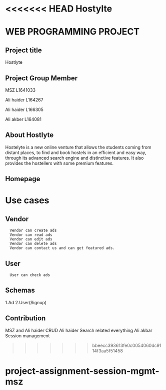 <<<<<<< HEAD
Hostylte
=======
# WEB PROGRAMMING PROJECT
## Project title

  Hostlyte 
  
## Project Group Member

  MSZ L1641033
   
  Ali haider L164267  
   
  Ali haider L166305
   
  Ali akber  L164081
  
## About Hostlyte
   Hostelyte is a new online venture that allows the students coming from distant places, to find and book hostels in an efficient and easy way, through its advanced search engine and distinctive features. It also provides the hostellers with some premium features.

## Homepage 
# Use cases
  ## Vendor
      Vendor can create ads 
      Vendor can read ads
      Vendor can edit ads
      Vendor can delete ads
      Vendor can contact us and can get featured ads.
  ## User
      User can check ads   
## Schemas
  1.Ad
  2.User(Signup)
  
## Contribution 
  MSZ and Ali haider 
  CRUD
  Ali haider 
   Search related everything
  Ali akbar
  Session management
>>>>>>> bbeecc393613fe0c0054060dc9114f3aa5f51458
# project-assignment-session-mgmt-msz
